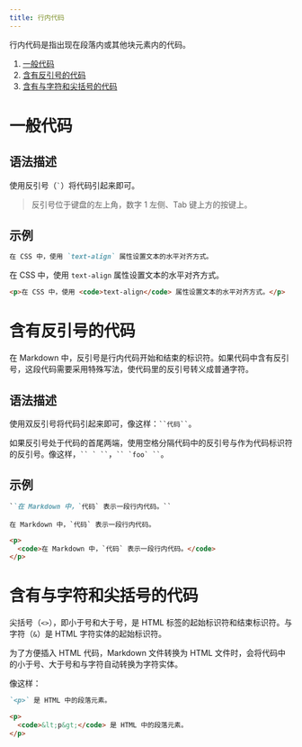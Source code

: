 ```yaml
---
title: 行内代码
---
```


行内代码是指出现在段落内或其他块元素内的代码。

1. [一般代码](#一般代码)
2. [含有反引号的代码](#含有反引号的代码)
3. [含有与字符和尖括号的代码](#含有与字符和尖括号的代码)

# 一般代码

## 语法描述

使用反引号（`` ` ``）将代码引起来即可。

> 反引号位于键盘的左上角，数字 1 左侧、Tab 键上方的按键上。

## 示例

```markdown
在 CSS 中，使用 `text-align` 属性设置文本的水平对齐方式。 
```

<div class='exmp'>
  <div class='exmp-container'>
    <p>在 CSS 中，使用 <code>text-align</code> 属性设置文本的水平对齐方式。</p>
  </div>
</div>

```html
<p>在 CSS 中，使用 <code>text-align</code> 属性设置文本的水平对齐方式。</p>
```

# 含有反引号的代码

在 Markdown 中，反引号是行内代码开始和结束的标识符。如果代码中含有反引号，这段代码需要采用特殊写法，使代码里的反引号转义成普通字符。

## 语法描述

使用双反引号将代码引起来即可，像这样：``` ``代码`` ```。

如果反引号处于代码的首尾两端，使用空格分隔代码中的反引号与作为代码标识符的反引号。像这样，``` `` ` `` ```，``` `` `foo` `` ```。

## 示例

```markdown
``在 Markdown 中，`代码` 表示一段行内代码。``
```

<div class='exmp'>
  <div class='exmp-container'>
    <p>
      <code>在 Markdown 中，`代码` 表示一段行内代码。</code>
    </p>
  </div>
</div>

```html
<p>
  <code>在 Markdown 中，`代码` 表示一段行内代码。</code>
</p>
```

# 含有与字符和尖括号的代码

尖括号（`<>`），即小于号和大于号，是 HTML 标签的起始标识符和结束标识符。与字符（`&`）是 HTML 字符实体的起始标识符。

为了方便插入 HTML 代码，Markdown 文件转换为 HTML 文件时，会将代码中的小于号、大于号和与字符自动转换为字符实体。

像这样：

```markdown
`<p>` 是 HTML 中的段落元素。
```

```html
<p>
  <code>&lt;p&gt;</code> 是 HTML 中的段落元素。
</p>
```

